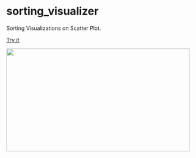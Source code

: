 # sorting_visualizer

Sorting Visualizations on Scatter Plot.

[Try it](https://drive.google.com/file/d/1AyVt2iUigkCcAVsg9zqVnT3UGl9dX9U6/view)


<img src="https://user-images.githubusercontent.com/23309033/174822370-548fc27e-6c8c-487b-9400-c0eaf0d8f0d2.gif" width="480" height="270">

